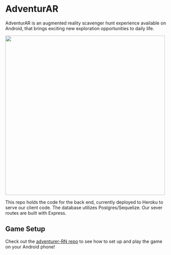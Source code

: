 # AdventurAR

AdventurAR is an augmented reality scavenger hunt experience available on Android, that brings exciting new exploration opportunities to daily life.

<img src="https://i.imgur.com/O7QcdYA.png" height=500>

This repo holds the code for the back end, currently deployed to Heroku to serve our client code. The database utilizes Postgres/Sequelize. Our sever routes are built with Express.

## Game Setup

Check out the [adventurer-RN repo](https://github.com/AdventurerScavengerHunt/adventurer-RN) to see how to set up and play the game on your Android phone!
